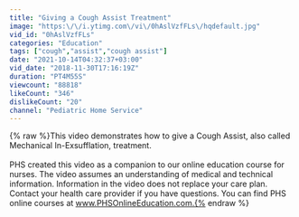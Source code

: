 ```yaml
---
title: "Giving a Cough Assist Treatment"
image: "https:\/\/i.ytimg.com\/vi\/0hAslVzfFLs\/hqdefault.jpg"
vid_id: "0hAslVzfFLs"
categories: "Education"
tags: ["cough","assist","cough assist"]
date: "2021-10-14T04:32:37+03:00"
vid_date: "2018-11-30T17:16:19Z"
duration: "PT4M55S"
viewcount: "88818"
likeCount: "346"
dislikeCount: "20"
channel: "Pediatric Home Service"
---
```

{% raw %}This video demonstrates how to give a Cough Assist, also called Mechanical In-Exsufflation, treatment.<br /><br />PHS created this video as a companion to our online education course for nurses. The video assumes an understanding of medical and technical information. Information in the video does not replace your care plan. Contact your health care provider if you have questions. You can find PHS online courses at www.PHSOnlineEducation.com.{% endraw %}
